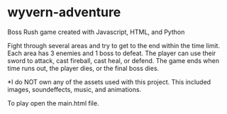 # wyvern-adventure
Boss Rush game created with Javascript, HTML, and Python

Fight through several areas and try to get to the end within the time limit.
Each area has 3 enemies and 1 boss to defeat. The player can use their sword to
attack, cast fireball, cast heal, or defend. The game ends when time runs out, 
the player dies, or the final boss dies.

*I do NOT own any of the assets used with this project. This included images,
soundeffects, music, and animations.

To play open the main.html file.
